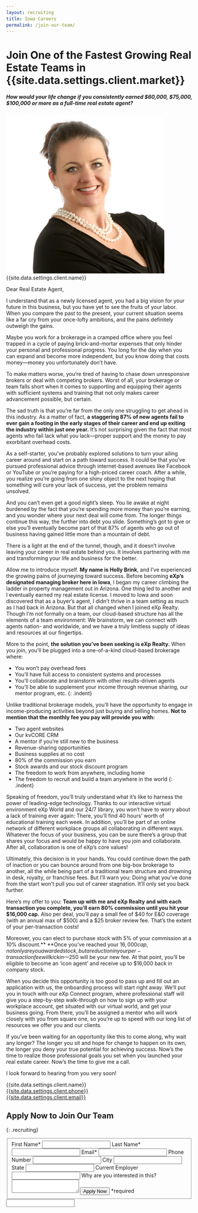 ```yaml
---
layout: recruiting
title: Iowa Careers
permalink: /join-our-team/
---
```

<div class="recruiting-page"><h1 class="join-us">Join One of the Fastest Growing Real Estate Teams in {{site.data.settings.client.market}}</h1><h5 class="join-us-subtitle">How would your life change if you consistently earned $60,000, $75,000, $100,000 or more as a full-time real estate agent?</h5><div class="recruiting-photo"><span class="client-image-container"> <img alt="{{site.data.settings.client.name}}" class="client-image" src="/img/headshot.jpg" /> </span></div></div>

<figcaption class="caption">{{site.data.settings.client.name}}</figcaption>

Dear Real Estate Agent,

I understand that as a newly licensed agent, you had a big vision for your future in this business, but you have yet to see the fruits of your labor. When you compare the past to the present, your current situation seems like a far cry from your once-lofty ambitions, and the pains definitely outweigh the gains.

Maybe you work for a brokerage in a cramped office where you feel trapped in a cycle of paying brick-and-mortar expenses that only hinder your personal and professional progress. You long for the day when you can expand and become more independent, but you know doing that costs money—money you unfortunately don’t have.

To make matters worse, you’re tired of having to chase down unresponsive brokers or deal with competing brokers. Worst of all, your brokerage or team falls short when it comes to supporting and equipping their agents with sufficient systems and training that not only makes career advancement possible, but certain.

The sad truth is that you’re far from the only one struggling to get ahead in this industry. As a matter of fact, **a staggering 87% of new agents fail to ever gain a footing in the early stages of their career and end up exiting the industry within just one year.** It’s not surprising given the fact that most agents who fail lack what you lack—proper support and the money to pay exorbitant overhead costs.

As a self-starter, you’ve probably explored solutions to turn your ailing career around and start on a path toward success. It could be that you’ve pursued professional advice through internet-based avenues like Facebook or YouTube or you’re paying for a high-priced career coach. After a while, you realize you’re going from one shiny object to the next hoping that something will cure your lack of success, yet the problem remains unsolved.

And you can’t even get a good night’s sleep. You lie awake at night burdened by the fact that you’re spending more money than you’re earning, and you wonder where your next deal will come from. The longer things continue this way, the further into debt you slide. Something’s got to give or else you’ll eventually become part of that 87% of agents who go out of business having gained little more than a mountain of debt.

There is a light at the end of the tunnel, though, and it doesn’t involve leaving your career in real estate behind you. It involves partnering with me and transforming your life and business for the better.

Allow me to introduce myself. **My name is Holly Brink**, and I’ve experienced the growing pains of journeying toward success. Before becoming **eXp’s designated managing broker here in Iowa**, I began my career climbing the ladder in property management out in Arizona. One thing led to another and I eventually earned my real estate license. I moved to Iowa and soon discovered that as a buyer’s agent, I didn’t thrive in a team setting as much as I had back in Arizona. But that all changed when I joined eXp Realty. Though I’m not formally on a team, our cloud-based structure has all the elements of a team environment: We brainstorm, we can connect with agents nation- and worldwide, and we have a truly limitless supply of ideas and resources at our fingertips.

More to the point, **the solution you’ve been seeking is eXp Realty.** When you join, you’ll be plugged into a one-of-a-kind cloud-based brokerage where:

* You won’t pay overhead fees
* You’ll have full access to consistent systems and processes
* You’ll collaborate and brainstorm with other results-driven agents
* You’ll be able to supplement your income through revenue sharing, our mentor program, etc.
{: .indent}

Unlike traditional brokerage models, you’ll have the opportunity to engage in income-producing activities beyond just buying and selling homes. **Not to mention that the monthly fee you pay will provide you with:**

* Two agent websites
* Our kvCORE CRM
* A mentor if you’re still new to the business
* Revenue-sharing opportunities
* Business supplies at no cost
* 80% of the commission you earn
* Stock awards and our stock discount program
* The freedom to work from anywhere, including home
* The freedom to recruit and build a team anywhere in the world
{: .indent}

Speaking of freedom, you’ll truly understand what it’s like to harness the power of leading-edge technology. Thanks to our interactive virtual environment eXp World and our 24/7 library, you won’t have to worry about a lack of training ever again: There, you’ll find 40 hours’ worth of educational training each week. In addition, you’ll be part of an online network of different workplace groups all collaborating in different ways. Whatever the focus of your business, you can be sure there’s a group that shares your focus and would be happy to have you join and collaborate. After all, collaboration is one of eXp’s core values!

Ultimately, this decision is in your hands. You could continue down the path of inaction or you can bounce around from one big-box brokerage to another, all the while being part of a traditional team structure and drowning in desk, royalty, or franchise fees. But I’ll warn you: Doing what you’ve done from the start won’t pull you out of career stagnation. It’ll only set you back further.

Here’s my offer to you: **Team up with me and eXp Realty and with each transaction you complete, you’ll earn 80% commission until you hit your $16,000 cap.** Also per deal, you’ll pay a small fee of $40 for E&O coverage (with an annual max of $500) and a $25 broker review fee. That’s the extent of your per-transaction costs!

Moreover, you can elect to purchase stock with 5% of your commission at a 10% discount.**&nbsp;**Once you’ve reached your $16,000 cap, not only are you awarded stock, but a reduction in your per-transaction fee will kick in—$250 will be your new fee. At that point, you’ll be eligible to become an ‘icon agent’ and receive up to $16,000 back in company stock.

When you decide this opportunity is too good to pass up and fill out an application with us, the onboarding process will start right away. We’ll put you in touch with our eXp Connect program, where professional staff will give you a step-by-step walk-through on how to sign up with your workplace account, get situated with our virtual world, and get your business going. From there, you’ll be assigned a mentor who will work closely with you from square one, so you’re up to speed with our long list of resources we offer you and our clients.

If you’ve been waiting for an opportunity like this to come along, why wait any longer? The longer you sit and hope for change to happen on its own, the longer you deny your true potential for achieving success. Now’s the time to realize those professional goals you set when you launched your real estate career. Now’s the time to give me a call.

I look forward to hearing from you very soon!

{{site.data.settings.client.name}}<br>[{{site.data.settings.client.phone}}](tel:1-{{site.data.settings.client.phone}})<br>[{{site.data.settings.client.email}}](mailto:{{site.data.settings.client.email}})

## Apply Now to Join Our Team
{: .recruiting}

<form method="post" class="home-value cta-forms" action="https://formspree.io/{{site.data.settings.client.email}}" onsubmit="return setReturn()"><fieldset><label for="firstname">First Name*</label> <input type="text" required="" name="firstname" /> <label for="lastname">Last Name*</label> <input type="text" required="" name="lastname" /> <label for="email">Email*</label> <input type="text" name="name" /> <label for="phone">Phone Number </label> <input type="tel" name="phone" /> <!--base32-c9gq6t9k68pkcd3jcwpp4rbkcmtk4-base32--><label for="city">City </label> <input type="text" name="city" /> <label for="state">State </label> <input type="text" name="state" /> <label for="employer">Current Employer </label> <input type="text" name="employer" /> <label for="message">Why are you interested in this? </label><textarea name="employer"></textarea> <!--base32-c9gq6t9k68pk8cbme5gq4uv4cguqachj70r2urk1edjk6cg-base32--><input class="submit light-light" type="submit" value="Apply Now" name="submitrecruitingForm" /> <span class="asterisk">*required</span></fieldset><!--base32-c9gq6t9k68pk8c9he1t7cxkecdkpedhpe9h6at3me5r7ee1kddhpwx9q71up4tb3f1u6mc3mdcwp6vkg6rw3gc1dc9gq6t9k68-base32--><div class="hidden"><input type="hidden" value="{{site.data.settings.client.email}}" name="_to" /> <input type="hidden" value="Recruiting Contact Request Message From Your Vyral Careers and Training Video Blog" name="_subject" /> <input type="text" name="_gotcha" /></div></form>